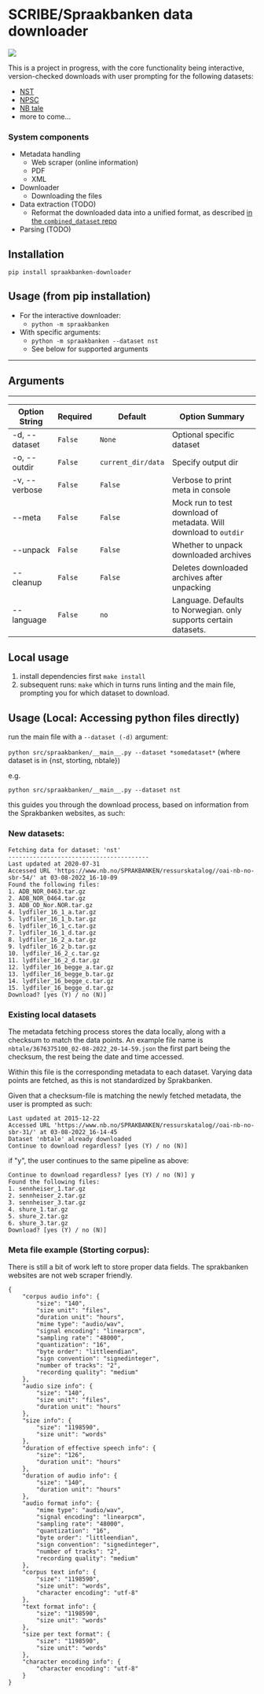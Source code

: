 # SCRIBE/Spraakbanken data downloader
<!-- include data/img.png -->
![](data/img.png)

This is a project in progress, with the core functionality being interactive, version-checked downloads with user prompting for the following datasets:

* [NST](https://www.nb.no/sprakbanken/ressurskatalog/oai-nb-no-sbr-54/)
* [NPSC](https://www.nb.no/sprakbanken/ressurskatalog/oai-nb-no-sbr-58/)
* [NB tale](https://www.nb.no/sprakbanken/ressurskatalog/oai-nb-no-sbr-31/)
* more to come...

### System components
- Metadata handling
    - Web scraper (online information)
    - PDF
    - XML
- Downloader
    - Downloading the files
- Data extraction (TODO)
    - Reformat the downloaded data into a unified format, as described [in the `combined_dataset` repo](https://github.com/scribe-project/combined_dataset)
- Parsing (TODO)

## Installation
`pip install spraakbanken-downloader`

## Usage (from pip installation)
- For the interactive downloader:
    - `python -m spraakbanken`
- With specific arguments:
    - `python -m spraakbanken --dataset nst`
    - See below for supported arguments
___
## Arguments
-------------     
| Option String | Required | Default | Option Summary |  
|---------------|----------|---------|----------------|  
| -d, --dataset | `False` | `None` | Optional specific dataset| 
| -o, --outdir | `False` | `current_dir/data` | Specify output dir |
| -v, --verbose | `False` | `False` | Verbose to print meta in console| 
| --meta | `False` | `False` | Mock run to test download of metadata. Will download to `outdir` | 
| --unpack | `False` | `False` | Whether to unpack downloaded archives |
| --cleanup | `False` | `False` | Deletes downloaded archives after unpacking |
| --language | `False` | `no` | Language. Defaults to Norwegian. only supports certain datasets. |

## Local usage
1. install dependencies first `make install`  
2. subsequent runs: `make` which in turns runs linting and the main file, prompting you for which dataset to download. 
## Usage (Local: Accessing python files directly)
run the main file with a `--dataset (-d)` argument:

`python src/spraakbanken/__main__.py --dataset *somedataset*` (where dataset is in {nst, storting, nbtale})

e.g.

`python src/spraakbanken/__main__.py --dataset nst`


this guides you through the download process, based on information from the Sprakbanken websites, as such:

### New datasets:
```
Fetching data for dataset: 'nst'
----------------------------------------
Last updated at 2020-07-31
Accessed URL 'https://www.nb.no/SPRAKBANKEN/ressurskatalog//oai-nb-no-sbr-54/' at 03-08-2022_16-10-09
Found the following files:
1. ADB_NOR_0463.tar.gz
2. ADB_NOR_0464.tar.gz
3. ADB_OD_Nor.NOR.tar.gz
4. lydfiler_16_1_a.tar.gz
5. lydfiler_16_1_b.tar.gz
6. lydfiler_16_1_c.tar.gz
7. lydfiler_16_1_d.tar.gz
8. lydfiler_16_2_a.tar.gz
9. lydfiler_16_2_b.tar.gz
10. lydfiler_16_2_c.tar.gz
11. lydfiler_16_2_d.tar.gz
12. lydfiler_16_begge_a.tar.gz
13. lydfiler_16_begge_b.tar.gz
14. lydfiler_16_begge_c.tar.gz
15. lydfiler_16_begge_d.tar.gz
Download? [yes (Y) / no (N)]
```

### Existing local datasets
The metadata fetching process stores the data locally, along with a checksum to match the data points. An example file name is `nbtale/3676375100_02-08-2022_20-14-59.json`
the first part being the checksum, the rest being the date and time accessed.

Within this file is the corresponding metadata to each dataset. Varying data points are fetched, as this is not standardized by Sprakbanken.

Given that a checksum-file is matching the newly fetched metadata, the user is prompted as such:

```
Last updated at 2015-12-22
Accessed URL 'https://www.nb.no/SPRAKBANKEN/ressurskatalog//oai-nb-no-sbr-31/' at 03-08-2022_16-14-45
Dataset 'nbtale' already downloaded
Continue to download regardless? [yes (Y) / no (N)] 
```

if "y", the user continues to the same pipeline as above:
```
Continue to download regardless? [yes (Y) / no (N)] y
Found the following files:
1. sennheiser_1.tar.gz
2. sennheiser_2.tar.gz
3. sennheiser_3.tar.gz
4. shure_1.tar.gz
5. shure_2.tar.gz
6. shure_3.tar.gz
Download? [yes (Y) / no (N)]  
```

### Meta file example (Storting corpus):
There is still a bit of work left to store proper data fields. The sprakbanken websites are not web scraper friendly.
```
{
    "corpus audio info": {
        "size": "140",
        "size unit": "files",
        "duration unit": "hours",
        "mime type": "audio/wav",
        "signal encoding": "linearpcm",
        "sampling rate": "48000",
        "quantization": "16",
        "byte order": "littleendian",
        "sign convention": "signedinteger",
        "number of tracks": "2",
        "recording quality": "medium"
    },
    "audio size info": {
        "size": "140",
        "size unit": "files",
        "duration unit": "hours"
    },
    "size info": {
        "size": "1198590",
        "size unit": "words"
    },
    "duration of effective speech info": {
        "size": "126",
        "duration unit": "hours"
    },
    "duration of audio info": {
        "size": "140",
        "duration unit": "hours"
    },
    "audio format info": {
        "mime type": "audio/wav",
        "signal encoding": "linearpcm",
        "sampling rate": "48000",
        "quantization": "16",
        "byte order": "littleendian",
        "sign convention": "signedinteger",
        "number of tracks": "2",
        "recording quality": "medium"
    },
    "corpus text info": {
        "size": "1198590",
        "size unit": "words",
        "character encoding": "utf-8"
    },
    "text format info": {
        "size": "1198590",
        "size unit": "words"
    },
    "size per text format": {
        "size": "1198590",
        "size unit": "words"
    },
    "character encoding info": {
        "character encoding": "utf-8"
    }
}
```
